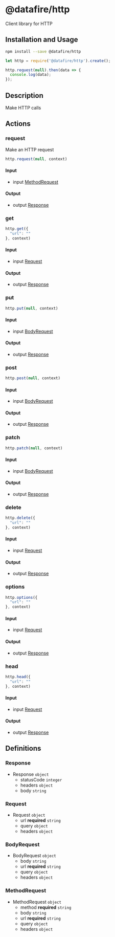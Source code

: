 # @datafire/http

Client library for HTTP

## Installation and Usage
```bash
npm install --save @datafire/http
```
```js
let http = require('@datafire/http').create();

http.request(null).then(data => {
  console.log(data);
});
```

## Description

Make HTTP calls

## Actions

### request
Make an HTTP request


```js
http.request(null, context)
```

#### Input
* input [MethodRequest](#methodrequest)

#### Output
* output [Response](#response)

### get



```js
http.get({
  "url": ""
}, context)
```

#### Input
* input [Request](#request)

#### Output
* output [Response](#response)

### put



```js
http.put(null, context)
```

#### Input
* input [BodyRequest](#bodyrequest)

#### Output
* output [Response](#response)

### post



```js
http.post(null, context)
```

#### Input
* input [BodyRequest](#bodyrequest)

#### Output
* output [Response](#response)

### patch



```js
http.patch(null, context)
```

#### Input
* input [BodyRequest](#bodyrequest)

#### Output
* output [Response](#response)

### delete



```js
http.delete({
  "url": ""
}, context)
```

#### Input
* input [Request](#request)

#### Output
* output [Response](#response)

### options



```js
http.options({
  "url": ""
}, context)
```

#### Input
* input [Request](#request)

#### Output
* output [Response](#response)

### head



```js
http.head({
  "url": ""
}, context)
```

#### Input
* input [Request](#request)

#### Output
* output [Response](#response)



## Definitions

### Response
* Response `object`
  * statusCode `integer`
  * headers `object`
  * body `string`

### Request
* Request `object`
  * url **required** `string`
  * query `object`
  * headers `object`

### BodyRequest
* BodyRequest `object`
  * body `string`
  * url **required** `string`
  * query `object`
  * headers `object`

### MethodRequest
* MethodRequest `object`
  * method **required** `string`
  * body `string`
  * url **required** `string`
  * query `object`
  * headers `object`


